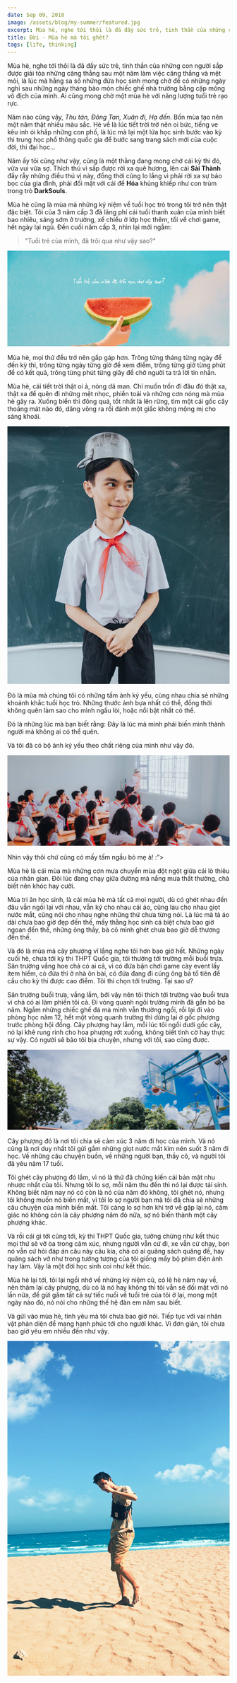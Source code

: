 ```yaml
---
date: Sep 09, 2018
image: /assets/blog/my-summer/featured.jpg
excerpt: Mùa hè, nghe tới thôi là đã đầy sức trẻ, tinh thần của những con người sắp được giải tỏa những căng thẳng sau một năm làm việc căng thẳng và mệt mỏi, là lúc mà hằng sa số những đứa học sinh mong chờ để có những ngày nghỉ sau những ngày tháng bào mòn chiếc ghế nhà trường bằng cặp mông vô địch của mình. Ai cũng mong chờ một mùa hè với năng lượng tuổi trẻ rạo rực.
title: Đời - Mùa hè mà tôi ghét?
tags: [life, thinking]
---
```


Mùa hè, nghe tới thôi là đã đầy sức trẻ, tinh thần của những con người sắp được giải tỏa những căng thẳng sau một năm làm việc căng thẳng và mệt mỏi, là lúc mà hằng sa số những đứa học sinh mong chờ để có những ngày nghỉ sau những ngày tháng bào mòn chiếc ghế nhà trường bằng cặp mông vô địch của mình. Ai cũng mong chờ một mùa hè với năng lượng tuổi trẻ rạo rực.

Năm nào cũng vậy, _Thu tàn, Đông Tan, Xuân đi, Hạ đến_. Bốn mùa tạo nên một năm thật nhiều màu sắc. Hè về là lúc tiết trời trở nên oi bức, tiếng ve kêu inh ỏi khắp những con phố, là lúc mà lại một lứa học sinh bước vào kỳ thi trung học phổ thông quốc gia để bước sang trang sách mới của cuộc đời, thi đại học...

Năm ấy tôi cũng như vậy, cũng là một thằng đang mong chờ cái kỳ thi đó, vừa vui vừa sợ. Thích thú vì sắp được rời xa quê hương, lên cái **Sài Thành** đầy rẫy những điều thú vị này, đồng thời cũng lo lắng vì phải rời xa sự bảo bọc của gia đình, phải đối mặt với cái đề **Hóa** khủng khiếp như con trùm trong trò **DarkSouls**.

Mùa hè cũng là mùa mà những kỷ niệm về tuổi học trò trong tôi trở nên thật đặc biệt. Tôi của 3 năm cấp 3 đã lãng phí cái tuổi thanh xuân của mình biết bao nhiêu, sáng sớm ở trường, xế chiều ở lớp học thêm, tối về chơi game, hết ngày lại ngủ. Đến cuối năm cấp 3, nhìn lại mới ngẫm:

> "Tuổi trẻ của mình, đã trôi qua như vậy sao?"

![Chuỗi ngày chìm đắm vào thế giới điện tử](/assets/blog/my-summer/01.jpg)

Mùa hè, mọi thứ đều trở nên gấp gáp hơn. Trông từng tháng từng ngày để đến kỳ thi, trông từng ngày từng giờ để xem điểm, trông từng giờ từng phút để có kết quả, trông từng phút từng giây để chờ người ta trả lời tin nhắn.

Mùa hè, cái tiết trời thật oi ả, nóng dã man. Chỉ muốn trốn đi đâu đó thật xa, thật xa để quên đi những mệt nhọc, phiền toái và những cơn nóng mà mùa hè gây ra. Xuống biển thì đông quá, tốt nhất là lên rừng, tìm một cái gốc cây thoáng mát nào đó, dăng võng ra rồi đánh một giấc không mộng mị cho sảng khoái.

![Chuỗi ngày chìm đắm vào thế giới điện tử](/assets/blog/my-summer/02.jpg)

Đó là mùa mà chúng tôi có những tấm ảnh kỷ yếu, cùng nhau chia sẻ những khoảnh khắc tuổi học trò. Những thước ảnh bựa nhất có thể, đồng thời không quên làm sao cho mình ngầu lòi, hoặc nổi bật nhất có thể.

Đó là những lúc mà bạn biết rằng: Đây là lúc mà mình phải biến mình thành người mà không ai có thể quên.

Và tôi đã có bộ ảnh kỷ yếu theo chất riêng của mình như vậy đó.

![Ảnh kỷ yếu cứ phải gọi là vô địch](/assets/blog/my-summer/03.jpg)

Nhìn vậy thôi chứ cũng có mấy tấm ngầu bỏ mẹ à! :”>

Mùa hè là cái mùa mà những cơn mưa chuyển mùa đột ngột giữa cái lò thiêu của nhân gian. Đôi lúc đang chạy giữa đường mà nắng mưa thất thường, chả biết nên khóc hay cười.

Mùa tri ân học sinh, là cái mùa hè mà tất cả mọi người, dù có ghét nhau đến đâu vẫn ngồi lại với nhau, vẫn ký cho nhau cái áo, cũng lau cho nhau giọt nước mắt, cũng nói cho nhau nghe những thứ chưa từng nói. Là lúc mà tà áo dài chưa bao giờ đẹp đến thế, mấy thằng học sinh cá biệt chưa bao giờ ngoan đến thế, những ông thầy, bà cô mình ghét chưa bao giờ dễ thương đến thế.

Và đó là mùa mà cây phượng vĩ lắng nghe tôi hơn bao giờ hết. Những ngày cuối hè, chưa tới kỳ thi THPT Quốc gia, tôi thường tới trường mỗi buổi trưa. Sân trường vắng hoe chả có ai cả, vì có đứa bận chơi game cày event lấy item hiếm, có đứa thì ở nhà ôn bài, có đứa đang đi cúng ông bà tổ tiên để cầu cho kỳ thi được cao điểm. Tôi thì chọn tới trường. Tại sao ư?

Sân trường buổi trưa, vắng lắm, bởi vậy nên tôi thích tới trường vào buổi trưa vì chả có ai làm phiền tôi cả. Đi vòng quanh ngôi trường mình đã gắn bó ba năm. Ngắm những chiếc ghế đá mà mình vẫn thường ngồi, rồi lại đi vào phòng học năm 12, hết một vòng quanh trường thì dừng lại ở gốc phượng trước phòng hội đồng. Cây phượng hay lắm, mỗi lúc tôi ngồi dưới gốc cây, nó lại khẽ rung rinh cho hoa phượng rớt xuống, không biết tình cờ hay thực sự vậy. Có người sẽ bảo tôi bịa chuyện, nhưng với tôi, sao cũng được.

![Sân trường của tôi giờ ban trưa](/assets/blog/my-summer/04.jpg)

Cây phượng đó là nơi tôi chia sẻ cảm xúc 3 năm đi học của mình. Và nó cũng là nơi duy nhất tôi gửi gắm những giọt nước mắt kìm nén suốt 3 năm đi học. Về những câu chuyện buồn, về những người bạn, thầy cô, và người tôi đã yêu năm 17 tuổi.

Tôi ghét cây phượng đó lắm, vì nó là thứ đã chứng kiến cái bản mặt nhu nhược nhất của tôi. Nhưng tôi lo sợ, mỗi năm thu đến thì nó lại được tái sinh. Không biết năm nay nó có còn là nó của năm đó không, tôi ghét nó, nhưng tôi không muốn nó biến mất, vì tôi lo sợ người bạn mà tôi đã chia sẻ những câu chuyện của mình biến mất. Tôi càng lo sợ hơn khi trở về gặp lại nó, cảm giác nó không còn là cây phượng năm đó nữa, sợ nó biến thành một cây phượng khác.

Và rồi cái gì tới cũng tới, kỳ thi THPT Quốc gia, tưởng chừng như kết thúc mọi thứ sẽ vỡ òa trong cảm xúc, nhưng người vẫn cứ đi, xe vẫn cứ chạy, bọn nó vẫn cứ hỏi đáp án câu này câu kia, chả có ai quăng sách quăng đề, hay quăng sách vở như trong tưởng tượng của tôi giống mấy bộ phim điện ảnh hay làm. Vậy là một đời học sinh coi như kết thúc.

Mùa hè lại tới, tôi lại ngồi nhớ về những kỷ niệm cũ, có lẽ hè năm nay về, nên thăm lại cây phượng, dù có là nó hay không thì tôi vẫn sẽ đối mặt với nó lần nữa, để gửi gắm tất cả sự tiếc nuối về tuổi trẻ của tôi ở lại, mong một ngày nào đó, nó nói cho những thế hệ đàn em năm sau biết.

Và gửi vào mùa hè, tình yêu mà tôi chưa bao giờ nói. Tiếp tục với vai nhân vật phản diện để mang hạnh phúc tới cho người khác. Vì đơn giản, tôi chưa bao giờ yêu em nhiều đến như vậy.

![](/assets/blog/my-summer/05.jpg)
